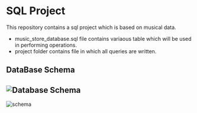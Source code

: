 # SQL Project
This repository contains a sql project which is based on musical data.
* music_store_database.sql file contains variaous table which will be used in performing operations.
* project folder contains file in which all queries are written.

## DataBase Schema 
## ![Database Schema](https://user-images.githubusercontent.com/112153548/213707717-bfc9f479-52d9-407b-99e1-e94db7ae10a3.png)
![schema](https://github.com/pritesh2000/sql_project/assets/92997306/448a8839-e233-4770-a2f6-29a2c5086930)
